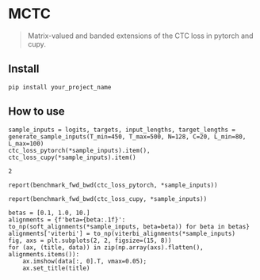 # MCTC
> Matrix-valued and banded extensions of the CTC loss in pytorch and cupy.


## Install

`pip install your_project_name`

## How to use

```
sample_inputs = logits, targets, input_lengths, target_lengths = generate_sample_inputs(T_min=450, T_max=500, N=128, C=20, L_min=80, L_max=100)
ctc_loss_pytorch(*sample_inputs).item(), ctc_loss_cupy(*sample_inputs).item()
```




    2



```
report(benchmark_fwd_bwd(ctc_loss_pytorch, *sample_inputs))
```

```
report(benchmark_fwd_bwd(ctc_loss_cupy, *sample_inputs))
```

```
betas = [0.1, 1.0, 10.]
alignments = {f'beta={beta:.1f}': to_np(soft_alignments(*sample_inputs, beta=beta)) for beta in betas}
alignments['viterbi'] = to_np(viterbi_alignments(*sample_inputs)
fig, axs = plt.subplots(2, 2, figsize=(15, 8))
for (ax, (title, data)) in zip(np.array(axs).flatten(), alignments.items()):
    ax.imshow(data[:, 0].T, vmax=0.05);
    ax.set_title(title)  
```
